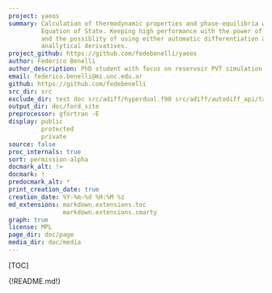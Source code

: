 ```yaml
---
project: yaeos
summary: Calculation of thermodynamic properties and phase-equilibria with
         Equation of State. Keeping high performance with the power of Fortran
         and the possiblity of using either automatic differentiation and
         anallytical derivatives.
project_github: https://github.com/fedebenelli/yaeos
author: Federico Benelli
author_description: PhD student with focus on reservoir PVT simulation.
email: federico.benelli@mi.unc.edu.ar
github: https://github.com/fedebenelli
src_dir: src
exclude_dir: test doc src/adiff/hyperdual.f90 src/adiff/autodiff_api/tapenade
output_dir: doc/ford_site
preprocessor: gfortran -E
display: public
         protected
         private
source: false
proc_internals: true
sort: permission-alpha
docmark_alt: !>
docmark: !
predocmark_alt: *
print_creation_date: true
creation_date: %Y-%m-%d %H:%M %z
md_extensions: markdown.extensions.toc
               markdown.extensions.smarty
graph: true
license: MPL
page_dir: doc/page
media_dir: doc/media
---
```


[TOC]

{!README.md!}
